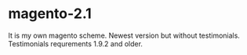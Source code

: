 # magento-2.1


It is my own magento scheme. Newest version but without testimonials. Testimonials requrements 1.9.2 and older.
